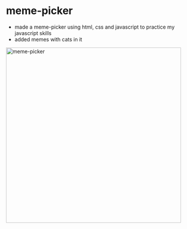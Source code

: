 # meme-picker
- made a meme-picker using html, css and javascript to practice my javascript skills
- added memes with cats in it
<img width="480" alt="meme-picker" src="https://github.com/aryans98/meme-picker/assets/84920015/b5782077-fe22-4309-be81-5ce1939c5cf2">
